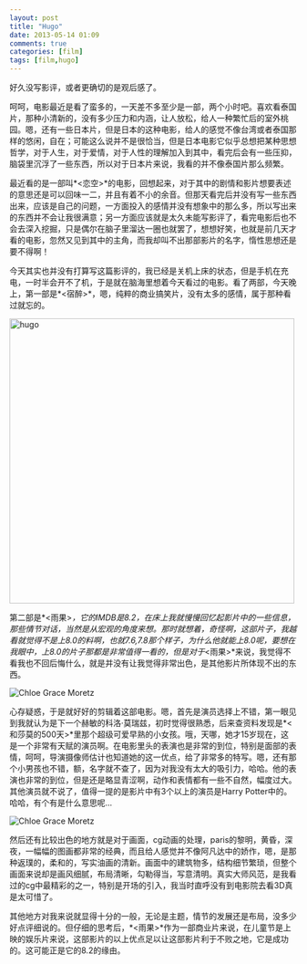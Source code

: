 ```yaml
---
layout: post
title: "Hugo"
date: 2013-05-14 01:09
comments: true
categories: [film]
tags: [film,hugo]
---
```


好久没写影评，或者更确切的是观后感了。

呵呵，电影最近是看了蛮多的，一天差不多至少是一部，两个小时吧。喜欢看泰国片，那种小清新的，没有多少压力和内涵，让人放松，给人一种繁忙后的室外桃园。嗯，还有一些日本片，但是日本的这种电影，给人的感觉不像台湾或者泰国那样的悠闲，自在；可能这么说并不是很恰当，但是日本电影它似乎总想把某种思想哲学，对于人生，对于爱情，对于人性的理解加入到其中，看完后会有一些压抑，脑袋里沉浮了一些东西，所以对于日本片来说，我看的并不像泰国片那么频繁。

最近看的是一部叫*<恋空\>*的电影，回想起来，对于其中的剧情和影片想要表述的意思还是可以回味一二，并且有着不小的余音。但那天看完后并没有写一些东西出来，应该是自己的问题，一方面投入的感情并没有想象中的那么多，所以写出来的东西并不会让我很满意；另一方面应该就是太久未能写影评了，看完电影后也不会去深入挖掘，只是偶尔在脑子里溜达一圈也就罢了，想想好笑，也就是前几天才看的电影，忽然又见到其中的主角，而我却叫不出那部影片的名字，惰性思想还是要不得啊！

今天其实也并没有打算写这篇影评的，我已经是关机上床的状态，但是手机在充电，一时半会开不了机，于是就在脑海里想着今天看过的电影。看了两部，今天晚上，第一部是*<宿醉\>*，嗯，纯粹的商业搞笑片，没有太多的感情，属于那种看过就忘的。

<img src="http://i1113.photobucket.com/albums/k512/billowkiller/LinkSource/17285214112051.jpg" alt="hugo" height="500"/>
<!--more-->

第二部是*<雨果\>*，它的IMDB是8.2，在床上我就慢慢回忆起影片中的一些信息，那些情节对话，当然是从宏观的角度来想。那时就想着，奇怪啊，这部片子，我越看就觉得不是上8.0的料啊，也就7.6,7.8那个样子，为什么他就能上8.0呢，要想在我眼中，上8.0的片子那都是非常值得一看的，但是对于*<雨果\>*来说，我觉得不看我也不回后悔什么，就是并没有让我觉得非常出色，是其他影片所体现不出的东西。

<img src="http://i1113.photobucket.com/albums/k512/billowkiller/LinkSource/00e93901213fb80ed31f827636d12f2eb8389441.jpg" alt="Chloe Grace Moretz"/>

心存疑惑，于是就好好的剪辑着这部电影。嗯，首先是演员选择上不错，第一眼见到我就认为是下一个赫敏的科洛·莫瑞兹，初时觉得很熟悉，后来查资料发现是*<和莎莫的500天\>*里那个超级可爱早熟的小女孩。哦，天哪，她才15岁现在，这是一个非常有天赋的演员啊。在电影里头的表演也是非常的到位，特别是面部的表情，呵呵，导演摄像师估计也知道她的这一优点，给了非常多的特写。嗯，还有那个小男孩也不错，额，名字就不查了，因为对我没有太大的吸引力，哈哈。他的表演也非常的到位，但是还是略显青涩啊，动作和表情都有一些不自然，幅度过大。其他演员就不说了，值得一提的是影片中有3个以上的演员是Harry
Potter中的。哈哈，有个有是什么意思呢...

<img src="http://i1113.photobucket.com/albums/k512/billowkiller/LinkSource/201112081732267907.jpg" alt="Chloe Grace Moretz"/>

然后还有比较出色的地方就是对于画面，cg动画的处理，paris的黎明，黄昏，深夜，一幅幅的图画都非常的经典，而且给人感觉并不像阿凡达中的娇作，嗯，是那种返璞的，柔和的，写实油画的清新。画面中的建筑物多，结构细节繁琐，但整个画面来说却是画风细腻，布局清晰，勾勒得当，写意清明。真实大师风范，是我看过的cg中最精彩的之一，特别是开场的引入，我当时直呼没有到电影院去看3D真是太可惜了。

其他地方对我来说就显得十分的一般，无论是主题，情节的发展还是布局，没多少好点评细说的。但仔细的思考后，*<雨果\>*作为一部商业片来说，在儿童节是上映的娱乐片来说，这部影片的以上优点足以让这部影片利于不败之地，它是成功的。这可能正是它的8.2的缘由。
